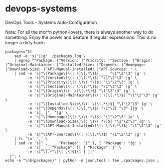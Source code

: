 # devops-systems
DevOps Tools - Systems Auto-Configuration

Note: For all the mor*n python-lovers, there is always another way to do something.
Enjoy the power and beature if regular expressions. This is no longer a dirty hack:
```shell
packages="$(
    sed -e 's|"||g' ./packages.log \
    | egrep "^Package: |^Version: |^Priority: |^Section: |^Origin: |^Original-Maintainer: |^Installed-Size: |^Depends: |^Homepage: |^Download-Size: |^APT-Manual-Installed: |^APT-Sources: " \
    | sed -e 's|^\(Package\)\(: \)\(.*\)$|____ "\1"\2"\3" |g' \
          -e 's|^\(Version\)\(: \)\(.*\)$| "\1"\2"\3" |g' \
          -e 's|^\(Priority\)\(: \)\(.*\)$| "\1"\2"\3" |g' \
          -e 's|^\(Section\)\(: \)\(.*\)$| "\1"\2"\3" |g' \
          -e 's|^\(Origin\)\(: \)\(.*\)$| "\1"\2"\3" |g' \
          -e 's|^\(Original-Maintainer\)\(: \)\(.*\)$| "\1"\2"\3" |g' \
          -e 's|^\(Installed-Size\)\(: \)\(.*\)$| "\1"\2"\3" |g' \
          -e 's|^\(Depends\)\(: \)\(.*\)$| "\1"\2[ "\3" ]|g' \
          -e 's|, |", "|g' \
          -e 's|^\(Homepage\)\(: \)\(.*\)$| "\1"\2"\3" |g' \
          -e 's|^\(Download-Size\)\(: \)\(.*\)$| "\1"\2"\3" |g' \
          -e 's|^\(APT-Manual-Installed\)\(: \)\(.*\)$| "\1"\2"\3" |g' \
          -e 's|^\(APT-Sources\)\(: \)\(.*\)$| "\1"\2"\3" |g' \
    | tr '\n' ',' \
    | sed -e 's|" ,____ "Package": "|" }, { "Package": "|g' \
          -e 's|____ "Package": |[ { "Package": |' \
          -e 's|^\(.*"\)\( ,\)$|\1 } ]|'
  )"; \
echo -e "\n${packages}" | python -m json.tool | tee ./packages.json ;
```

